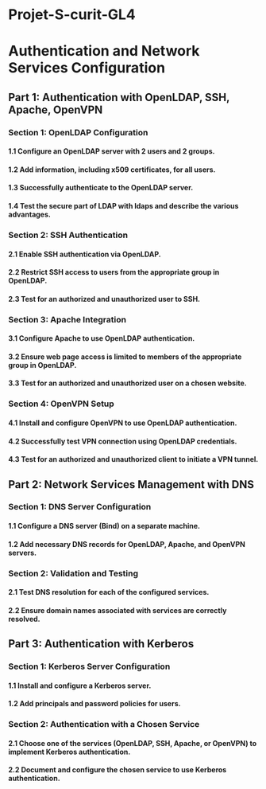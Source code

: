 # Projet-S-curit-GL4
# Authentication and Network Services Configuration

## Part 1: Authentication with OpenLDAP, SSH, Apache, OpenVPN

### Section 1: OpenLDAP Configuration

#### 1.1 Configure an OpenLDAP server with 2 users and 2 groups.

#### 1.2 Add information, including x509 certificates, for all users.

#### 1.3 Successfully authenticate to the OpenLDAP server.

#### 1.4 Test the secure part of LDAP with ldaps and describe the various advantages.

### Section 2: SSH Authentication

#### 2.1 Enable SSH authentication via OpenLDAP.

#### 2.2 Restrict SSH access to users from the appropriate group in OpenLDAP.

#### 2.3 Test for an authorized and unauthorized user to SSH.

### Section 3: Apache Integration

#### 3.1 Configure Apache to use OpenLDAP authentication.

#### 3.2 Ensure web page access is limited to members of the appropriate group in OpenLDAP.

#### 3.3 Test for an authorized and unauthorized user on a chosen website.

### Section 4: OpenVPN Setup

#### 4.1 Install and configure OpenVPN to use OpenLDAP authentication.

#### 4.2 Successfully test VPN connection using OpenLDAP credentials.

#### 4.3 Test for an authorized and unauthorized client to initiate a VPN tunnel.

## Part 2: Network Services Management with DNS

### Section 1: DNS Server Configuration

#### 1.1 Configure a DNS server (Bind) on a separate machine.

#### 1.2 Add necessary DNS records for OpenLDAP, Apache, and OpenVPN servers.

### Section 2: Validation and Testing

#### 2.1 Test DNS resolution for each of the configured services.

#### 2.2 Ensure domain names associated with services are correctly resolved.

## Part 3: Authentication with Kerberos

### Section 1: Kerberos Server Configuration

#### 1.1 Install and configure a Kerberos server.

#### 1.2 Add principals and password policies for users.

### Section 2: Authentication with a Chosen Service

#### 2.1 Choose one of the services (OpenLDAP, SSH, Apache, or OpenVPN) to implement Kerberos authentication.

#### 2.2 Document and configure the chosen service to use Kerberos authentication.

